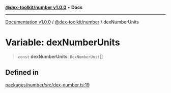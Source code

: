 [**@dex-toolkit/number v1.0.0**](../README.md) • **Docs**

***

[Documentation v1.0.0](../../../packages.md) / [@dex-toolkit/number](../README.md) / dexNumberUnits

# Variable: dexNumberUnits

> `const` **dexNumberUnits**: `DexNumberUnit`[]

## Defined in

[packages/number/src/dex-number.ts:19](https://github.com/niZmosis/dex-toolkit/blob/3d8b41b44787b30fbea5de3ab4737662ffb61bc8/packages/number/src/dex-number.ts#L19)
